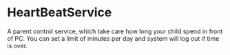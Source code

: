 # HeartBeatService
A parent control service, which take care how long your child spend in front of PC. You can set a limit of minutes per day and system will log out if time is over.
